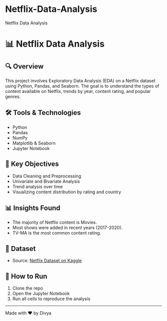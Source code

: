 # Netflix-Data-Analysis
Netflix Data Analysis
# 📊 Netflix Data Analysis

## 🔍 Overview
This project involves Exploratory Data Analysis (EDA) on a Netflix dataset using Python, Pandas, and Seaborn. The goal is to understand the types of content available on Netflix, trends by year, content rating, and popular genres.

## 🛠 Tools & Technologies
- Python
- Pandas
- NumPy
- Matplotlib & Seaborn
- Jupyter Notebook

## 📌 Key Objectives
- Data Cleaning and Preprocessing
- Univariate and Bivariate Analysis
- Trend analysis over time
- Visualizing content distribution by rating and country

## 📊 Insights Found
- The majority of Netflix content is Movies.
- Most shows were added in recent years (2017-2020).
- TV-MA is the most common content rating.

## 📁 Dataset
- Source: [Netflix Dataset on Kaggle](https://www.kaggle.com/datasets/shivamb/netflix-shows)

## 📎 How to Run
1. Clone the repo  
2. Open the Jupyter Notebook  
3. Run all cells to reproduce the analysis

---

Made with ❤️ by Divya
